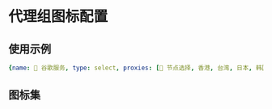 # 代理组图标配置

## 使用示例
```yaml
{name: 📢 谷歌服务, type: select, proxies: [🚀 节点选择, 香港, 台湾, 日本, 韩国, 新加坡, 加拿大, 美国, 英国, 法国, 德国, 印度], icon: https://fastly.jsdelivr.net/gh/clash-verge-rev/clash-verge-rev.github.io@main/docs/assets/icons/google.svg}
```

## 图标集